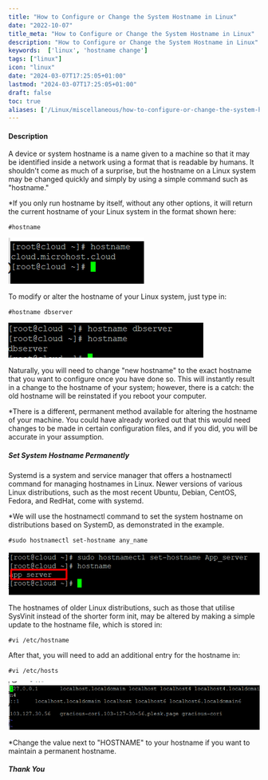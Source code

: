 ```yaml
---
title: "How to Configure or Change the System Hostname in Linux"
date: "2022-10-07"
title_meta: "How to Configure or Change the System Hostname in Linux"
description: "How to Configure or Change the System Hostname in Linux"
keywords:  ['linux', 'hostname change']
tags: ["linux"]
icon: "linux"
date: "2024-03-07T17:25:05+01:00"
lastmod: "2024-03-07T17:25:05+01:00" 
draft: false
toc: true
aliases: ['/Linux/miscellaneous/how-to-configure-or-change-the-system-hostname-in-linux']
---
```


#### **Description**

A device or system hostname is a name given to a machine so that it may be identified inside a network using a format that is readable by humans. It shouldn't come as much of a surprise, but the hostname on a Linux system may be changed quickly and simply by using a simple command such as "hostname."

\*If you only run hostname by itself, without any other options, it will return the current hostname of your Linux system in the format shown here:

```
#hostname
```

![](images/image-224.png)

To modify or alter the hostname of your Linux system, just type in:

```
#hostname dbserver
```

![](images/image-225.png)

Naturally, you will need to change "new hostname" to the exact hostname that you want to configure once you have done so. This will instantly result in a change to the hostname of your system; however, there is a catch: the old hostname will be reinstated if you reboot your computer.

\*There is a different, permanent method available for altering the hostname of your machine. You could have already worked out that this would need changes to be made in certain configuration files, and if you did, you will be accurate in your assumption.

##### **Set System Hostname Permanently**

Systemd is a system and service manager that offers a hostnamectl command for managing hostnames in Linux. Newer versions of various Linux distributions, such as the most recent Ubuntu, Debian, CentOS, Fedora, and RedHat, come with systemd.

\*We will use the hostnamectl command to set the system hostname on distributions based on SystemD, as demonstrated in the example.

```
#sudo hostnamectl set-hostname any_name
```

![](images/image-226.png)

The hostnames of older Linux distributions, such as those that utilise SysVinit instead of the shorter form init, may be altered by making a simple update to the hostname file, which is stored in:

```
#vi /etc/hostname
```

After that, you will need to add an additional entry for the hostname in:

```
#vi /etc/hosts
```

![](images/image-227.png)

\*Change the value next to "HOSTNAME" to your hostname if you want to maintain a permanent hostname.

##### **Thank You**
